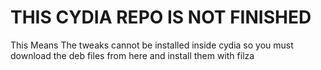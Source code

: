 # THIS CYDIA REPO IS NOT FINISHED 
This Means The tweaks cannot be installed inside cydia so you must download the deb files from here and install them with filza
